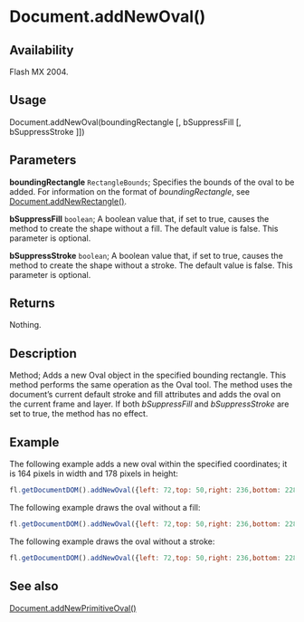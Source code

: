 # Document.addNewOval()

## Availability

Flash MX 2004.

## Usage

Document.addNewOval(boundingRectangle [, bSuppressFill [, bSuppressStroke ]])

## Parameters

**boundingRectangle** `RectangleBounds`; Specifies the bounds of the oval to be added. For information on the format of *boundingRectangle*, see [Document.addNewRectangle()](../Document_object/Document10.md).

**bSuppressFill** `boolean`; A boolean value that, if set to true, causes the method to create the shape without a fill. The default value is false. This parameter is optional.

**bSuppressStroke** `boolean`; A boolean value that, if set to true, causes the method to create the shape without a stroke. The default value is false. This parameter is optional.

## Returns

Nothing.

## Description

Method; Adds a new Oval object in the specified bounding rectangle. This method performs the same operation as the Oval tool. The method uses the document’s current default stroke and fill attributes and adds the oval on the current frame and layer. If both *bSuppressFill* and *bSuppressStroke* are set to true, the method has no effect.

## Example

The following example adds a new oval within the specified coordinates; it is 164 pixels in width and 178 pixels in height:

```javascript
fl.getDocumentDOM().addNewOval({left: 72,top: 50,right: 236,bottom: 228});
```

The following example draws the oval without a fill:

```javascript
fl.getDocumentDOM().addNewOval({left: 72,top: 50,right: 236,bottom: 228}, true); 
```

The following example draws the oval without a stroke:

```javascript
fl.getDocumentDOM().addNewOval({left: 72,top: 50,right: 236,bottom: 228}, false, true);
```

## See also

[Document.addNewPrimitiveOval()](../Document_object/Document7.md)
